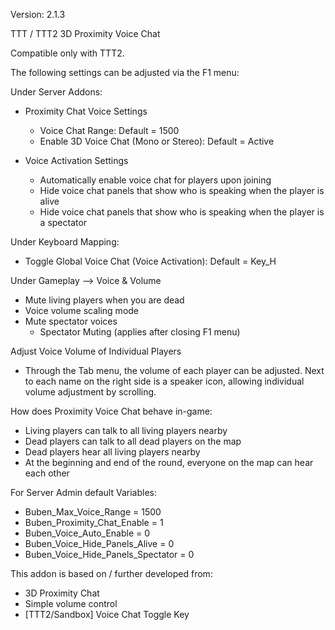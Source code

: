 Version: 2.1.3

TTT / TTT2 3D Proximity Voice Chat

Compatible only with TTT2.

The following settings can be adjusted via the F1 menu:

Under Server Addons:

- Proximity Chat Voice Settings

  - Voice Chat Range: Default = 1500
  - Enable 3D Voice Chat (Mono or Stereo): Default = Active

- Voice Activation Settings
  - Automatically enable voice chat for players upon joining
  - Hide voice chat panels that show who is speaking when the player is alive
  - Hide voice chat panels that show who is speaking when the player is a spectator

Under Keyboard Mapping:

- Toggle Global Voice Chat (Voice Activation): Default = Key_H

Under Gameplay --> Voice & Volume

- Mute living players when you are dead
- Voice volume scaling mode
- Mute spectator voices
  - Spectator Muting (applies after closing F1 menu)

Adjust Voice Volume of Individual Players

- Through the Tab menu, the volume of each player can be adjusted. Next to each name on the right side is a speaker icon, allowing individual volume adjustment by scrolling.

How does Proximity Voice Chat behave in-game:

- Living players can talk to all living players nearby
- Dead players can talk to all dead players on the map
- Dead players hear all living players nearby
- At the beginning and end of the round, everyone on the map can hear each other

For Server Admin default Variables:

- Buben_Max_Voice_Range = 1500
- Buben_Proximity_Chat_Enable = 1
- Buben_Voice_Auto_Enable = 0
- Buben_Voice_Hide_Panels_Alive = 0
- Buben_Voice_Hide_Panels_Spectator = 0

This addon is based on / further developed from:

- 3D Proximity Chat
- Simple volume control
- [TTT2/Sandbox] Voice Chat Toggle Key
